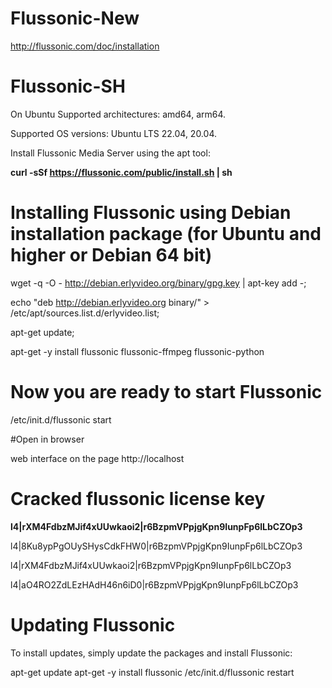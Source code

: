 # Flussonic-New

http://flussonic.com/doc/installation

# Flussonic-SH
On Ubuntu
Supported architectures: amd64, arm64.

Supported OS versions: Ubuntu LTS 22.04, 20.04.

Install Flussonic Media Server using the apt tool:

**curl -sSf https://flussonic.com/public/install.sh | sh**

# Installing Flussonic using Debian installation package (for Ubuntu and higher or Debian 64 bit)

wget -q -O - http://debian.erlyvideo.org/binary/gpg.key | apt-key add -;

echo "deb http://debian.erlyvideo.org binary/" > /etc/apt/sources.list.d/erlyvideo.list;

apt-get update;

apt-get -y install flussonic flussonic-ffmpeg flussonic-python

# Now you are ready to start Flussonic

/etc/init.d/flussonic start

#Open in browser

web interface on the page http://localhost
 


# Cracked flussonic license key
**l4|rXM4FdbzMJif4xUUwkaoi2|r6BzpmVPpjgKpn9IunpFp6lLbCZOp3** 

l4|8Ku8ypPgOUySHysCdkFHW0|r6BzpmVPpjgKpn9IunpFp6lLbCZOp3

l4|rXM4FdbzMJif4xUUwkaoi2|r6BzpmVPpjgKpn9IunpFp6lLbCZOp3

l4|aO4RO2ZdLEzHAdH46n6iD0|r6BzpmVPpjgKpn9IunpFp6lLbCZOp3

# Updating Flussonic
To install updates, simply update the packages and install Flussonic:

apt-get update
apt-get -y install flussonic
/etc/init.d/flussonic restart


